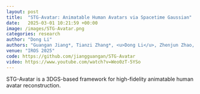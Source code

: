 ```yaml
---
layout: post
title:  "STG-Avatar: Animatable Human Avatars via Spacetime Gaussian"
date:   2025-03-01 10:21:59 +00:00
image: /images/STG-Avatar.png
categories: research
author: "Dong Li"
authors: "Guangan Jiang*, Tianzi Zhang*, <u>Dong Li</u>, Zhenjun Zhao, Haoang Li, Mingrui Li, Hongyu Wang#"
venue: "IROS 2025"
code: https://github.com/jiangguangan/STG-Avatar
video: https://www.youtube.com/watch?v=Weo0zT-5YSo 
---
```


STG-Avatar is a 3DGS-based framework for high-fidelity animatable human avatar reconstruction.
